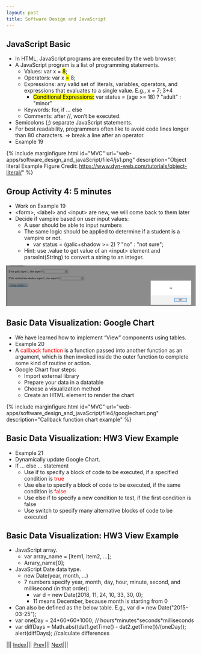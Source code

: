 ```yaml
---
layout: post
title: Software Design and JavaScript
---
```


## JavaScript Basic

* In HTML, JavaScript programs are executed by the web browser.
* A JavaScript program is a list of programming statements.
  * Values: var x = <mark>8</mark>;
  * Operators: var x <mark>=</mark> 8;
  * Expressions: any valid set of literals, variables, operators, and expressions that evaluates to a single value. E.g., x = 7; 3+4
    * <mark>Conditional Expressions:</mark> var status = (age >= 18) ? "adult" : "minor"
  * Keywords: for, if … else
  * Comments: after //, won’t be executed.
* Semicolons (;) separate JavaScript statements.
* For best readability, programmers often like to avoid code lines longer than 80 characters. => break a line after an operator.
* Example 19

{% include marginfigure.html id="MVC" url="web-apps/software_design_and_javaScript/file4/js1.png" description="Object literal Example
Figure Credit: <https://www.dyn-web.com/tutorials/object-literal/>" %}

## Group Activity 4: 5 minutes
* Work on Example 19
* &lt;form&gt;, &lt;label&gt; and &lt;input&gt; are new, we will come back to them later
* Decide if vampire based on user input values:
  * A user should be able to input numbers
  * The same logic should be applied to determine if a student is a vampire or not.
    * var status = (galic+shadow >= 2) ? "no" : "not sure";
  * Hint: use .value to get value of an &lt;input&gt; element and parseInt(String) to convert a string to an integer.

![](ga.png)

## Basic Data Visualization: Google Chart
* We have learned how to implement “View” components using tables.
* Example 20
* A <font color=red>callback function</font> is a function passed into another function as an argument, which is then invoked inside the outer function to complete some kind of routine or action.
* Google Chart four steps:
  * Import external library
  * Prepare your data in a datatable
  * Choose a visualization method
  * Create an HTML element to render the chart
  
{% include marginfigure.html id="MVC" url="web-apps/software_design_and_javaScript/file4/googlechart.png" description="Callback function chart example" %}

## Basic Data Visualization: HW3 View Example
* Example 21
* Dynamically update Google Chart.
* If … else … statement
  * Use if to specify a block of code to be executed, if a specified condition is <font color=red>true</font>
  * Use else to specify a block of code to be executed, if the same condition is <font color=red>false</font>
  * Use else if to specify a new condition to test, if the first condition is false
  * Use switch to specify many alternative blocks of code to be executed
  
## Basic Data Visualization: HW3 View Example
* JavaScript array.
  * var array_name = [item1, item2, ...]; 
  * Arrary_name[0];
* JavaScript Date data type.
  * new Date(year, month, ...)
  * 7 numbers specify year, month, day, hour, minute, second, and millisecond (in that order):
    * var d = new Date(2018, 11, 24, 10, 33, 30, 0);
    * 11 means December, because month is starting from 0
 * Can also be defined as the below table. E.g., var d = new Date("2015-03-25");
 * var oneDay = 24\*60\*60\*1000; // hours\*minutes\*seconds\*milliseconds
 * var diffDays = Math.abs((dat1.getTime() - dat2.getTime())/(oneDay)); alert(diffDays); //calculate differences


||| [Index](../../)||| [Prev](../file3/)||| [Next](../file5/)|||








